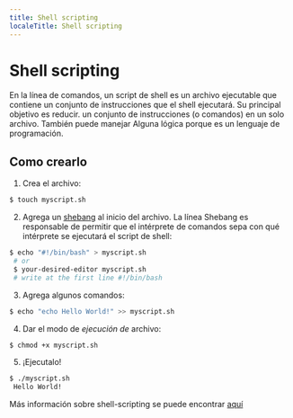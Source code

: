 ```yaml
---
title: Shell scripting
localeTitle: Shell scripting
---
```

# Shell scripting

En la línea de comandos, un script de shell es un archivo ejecutable que contiene un conjunto de instrucciones que el shell ejecutará. Su principal objetivo es reducir. un conjunto de instrucciones (o comandos) en un solo archivo. También puede manejar Alguna lógica porque es un lenguaje de programación.

## Como crearlo

1) Crea el archivo:

```bash
$ touch myscript.sh 
```

2) Agrega un [shebang](https://en.wikipedia.org/wiki/Shebang_(Unix)) al inicio del archivo. La línea Shebang es responsable de permitir que el intérprete de comandos sepa con qué intérprete se ejecutará el script de shell:

```bash
$ echo "#!/bin/bash" > myscript.sh 
 # or 
 $ your-desired-editor myscript.sh 
 # write at the first line #!/bin/bash 
```

3) Agrega algunos comandos:

```bash
$ echo "echo Hello World!" >> myscript.sh 
```

4) Dar el modo de _ejecución de_ archivo:

```bash
$ chmod +x myscript.sh 
```

5) ¡Ejecutalo!

```bash
$ ./myscript.sh 
 Hello World! 
```

Más información sobre shell-scripting se puede encontrar [aquí](https://www.shellscript.sh/)